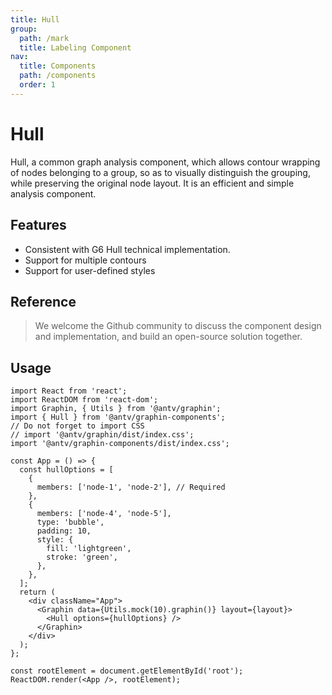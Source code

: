 ```yaml
---
title: Hull
group:
  path: /mark
  title: Labeling Component
nav:
  title: Components
  path: /components
  order: 1
---
```


# Hull

Hull, a common graph analysis component, which allows contour wrapping of nodes belonging to a group, so as to visually distinguish the grouping, while preserving the original node layout. It is an efficient and simple analysis component.

## Features

- Consistent with G6 Hull technical implementation.
- Support for multiple contours
- Support for user-defined styles

## Reference

> We welcome the Github community to discuss the component design and implementation, and build an open-source solution together.

## Usage

```tsx | pure
import React from 'react';
import ReactDOM from 'react-dom';
import Graphin, { Utils } from '@antv/graphin';
import { Hull } from '@antv/graphin-components';
// Do not forget to import CSS
// import '@antv/graphin/dist/index.css';
import '@antv/graphin-components/dist/index.css';

const App = () => {
  const hullOptions = [
    {
      members: ['node-1', 'node-2'], // Required
    },
    {
      members: ['node-4', 'node-5'],
      type: 'bubble',
      padding: 10,
      style: {
        fill: 'lightgreen',
        stroke: 'green',
      },
    },
  ];
  return (
    <div className="App">
      <Graphin data={Utils.mock(10).graphin()} layout={layout}>
        <Hull options={hullOptions} />
      </Graphin>
    </div>
  );
};

const rootElement = document.getElementById('root');
ReactDOM.render(<App />, rootElement);
```
